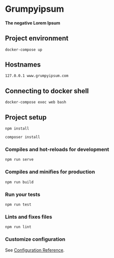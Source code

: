 # Grumpyipsum
#### The negative Lorem Ipsum

## Project environment
```
docker-compose up
```

## Hostnames
```
127.0.0.1 www.grumpyipsum.com
```


## Connecting to docker shell
```
docker-compose exec web bash
```

## Project setup
```
npm install
```

```
composer install
```


### Compiles and hot-reloads for development
```
npm run serve
```

### Compiles and minifies for production
```
npm run build
```

### Run your tests
```
npm run test
```

### Lints and fixes files
```
npm run lint
```

### Customize configuration
See [Configuration Reference](https://cli.vuejs.org/config/).
